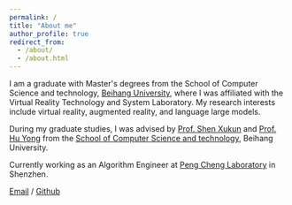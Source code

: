 ```yaml
---
permalink: /
title: "About me"
author_profile: true
redirect_from: 
  - /about/
  - /about.html
---
```


I am a graduate with  Master's degrees from the School of Computer Science and technology, [Beihang University](https://www.buaa.edu.cn/), where I was affiliated with the Virtual Reality Technology and System Laboratory. My research interests include virtual reality, augmented reality, and language large models.

During my graduate studies, I was advised by [Prof. Shen Xukun](https://scse.buaa.edu.cn/info/1078/2650.htm) and [Prof. Hu Yong](https://shi.buaa.edu.cn/huyong/zh_CN/index/10387/list/) from the [School of Computer Science and technology](https://scse.buaa.edu.cn/), Beihang University.

Currently working as an Algorithm Engineer at [Peng Cheng Laboratory](https://www.pcl.ac.cn/) in Shenzhen.

[Email](gongy01@pcl.ac.cn) / [Github](https://github.com/gongy01)

